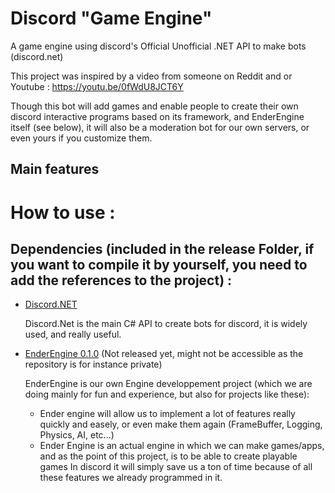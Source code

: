 # Discord "Game Engine"
A game engine using discord's Official Unofficial .NET API to make bots (discord.net)

This project was inspired by a video from someone on Reddit and or Youtube : https://youtu.be/0fWdU8JCT6Y

Though this bot will add games and enable people to create their own discord interactive programs based on its framework, and EnderEngine itself (see below), it will also be a moderation bot for our own servers, or even yours if you customize them.

## Main features

# How to use :

## Dependencies (included in the release Folder, if you want to compile it by yourself, you need to add the references to the project) :
- [Discord.NET](https://github.com/discord-net/Discord.Net)
    
  Discord.Net is the main C# API to create bots for discord, it is widely used, and really useful.
- [EnderEngine 0.1.0](https://github.com/Nothender/EnderEngine) (Not released yet, might not be accessible as the repository is for instance private)

  EnderEngine is our own Engine developpement project (which we are doing mainly for fun and experience, but also for projects like these):
  * Ender engine will allow us to implement a lot of features really quickly and easely, or even make them again (FrameBuffer, Logging, Physics, AI, etc...)
  * Ender Engine is an actual engine in which we can make games/apps, and as the point of this project, is to be able to create playable games In discord it will simply save us a ton of time because of all these features we already programmed in it.
